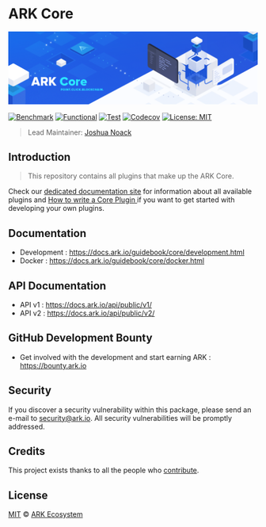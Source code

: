 # ARK Core

<p align="center">
    <img src="https://raw.githubusercontent.com/ARKEcosystem/core/master/banner.png" />
</p>

[![Benchmark](https://github.com/sleepdefic1t/core/workflows/Benchmark/badge.svg)](https://github.com/ArkEcosystem/core//actions?workflow=Benchmark)
[![Functional](https://github.com/sleepdefic1t/core/workflows/Functional/badge.svg)](https://github.com/ArkEcosystem/core//actions?workflow=Functional)
[![Test](https://github.com/sleepdefic1t/core/workflows/Test/badge.svg)](https://github.com/ArkEcosystem/core//actions?workflow=Test)
[![Codecov](https://badgen.now.sh/codecov/c/github/arkecosystem/core)](https://codecov.io/gh/arkecosystem/core)
[![License: MIT](https://badgen.now.sh/badge/license/MIT/green)](https://opensource.org/licenses/MIT)

> Lead Maintainer: [Joshua Noack](https://github.com/supaiku0)

## Introduction

> This repository contains all plugins that make up the ARK Core.

Check our [dedicated documentation site](https://docs.ark.io/guidebook/core/plugins/) for information about all available plugins and [How to write a Core Plugin
](https://docs.ark.io/tutorials/core/plugins/how-to-write-a-core-plugin.html) if you want to get started with developing your own plugins.

## Documentation

-   Development : https://docs.ark.io/guidebook/core/development.html
-   Docker : https://docs.ark.io/guidebook/core/docker.html

## API Documentation

-   API v1 : https://docs.ark.io/api/public/v1/
-   API v2 : https://docs.ark.io/api/public/v2/

## GitHub Development Bounty

-   Get involved with the development and start earning ARK : https://bounty.ark.io

## Security

If you discover a security vulnerability within this package, please send an e-mail to security@ark.io. All security vulnerabilities will be promptly addressed.

## Credits

This project exists thanks to all the people who [contribute](../../contributors).

## License

[MIT](LICENSE) © [ARK Ecosystem](https://ark.io)
